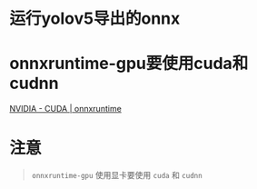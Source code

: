# 运行yolov5导出的onnx

# onnxruntime-gpu要使用cuda和cudnn

[NVIDIA - CUDA | onnxruntime](https://onnxruntime.ai/docs/execution-providers/CUDA-ExecutionProvider.html)

# 注意

> `onnxruntime-gpu` 使用显卡要使用 `cuda` 和 `cudnn`

